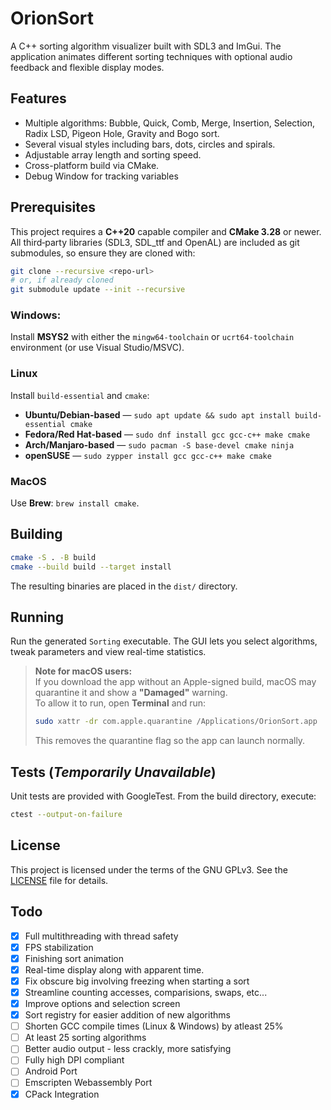 # OrionSort

A C++ sorting algorithm visualizer built with SDL3 and ImGui. The application animates different sorting techniques with optional audio feedback and flexible display modes.

## Features

- Multiple algorithms: Bubble, Quick, Comb, Merge, Insertion, Selection, Radix LSD, Pigeon Hole, Gravity and Bogo sort.
- Several visual styles including bars, dots, circles and spirals.
- Adjustable array length and sorting speed.
- Cross-platform build via CMake.
- Debug Window for tracking variables

## Prerequisites

This project requires a **C++20** capable compiler and **CMake 3.28** or newer.
All third‑party libraries (SDL3, SDL_ttf and OpenAL) are included as git
submodules, so ensure they are cloned with:

```bash
git clone --recursive <repo-url>
# or, if already cloned
git submodule update --init --recursive
```


### **Windows**: 
Install **MSYS2** with either the `mingw64-toolchain` or `ucrt64-toolchain` environment (or use Visual Studio/MSVC).
  
### **Linux**
Install `build-essential` and `cmake`:

* **Ubuntu/Debian-based** — `sudo apt update && sudo apt install build-essential cmake`
* **Fedora/Red Hat-based** — `sudo dnf install gcc gcc-c++ make cmake`
* **Arch/Manjaro-based** — `sudo pacman -S base-devel cmake ninja`
* **openSUSE** — `sudo zypper install gcc gcc-c++ make cmake`

### **MacOS**
Use **Brew**: `brew install cmake`.


## Building
```bash
cmake -S . -B build
cmake --build build --target install
```

The resulting binaries are placed in the `dist/` directory.

## Running

Run the generated `Sorting` executable. The GUI lets you select algorithms, tweak parameters and view real-time statistics.

> **Note for macOS users:**  
> If you download the app without an Apple-signed build, macOS may quarantine it and show a **"Damaged"** warning.  
> To allow it to run, open **Terminal** and run:
> ```bash
> sudo xattr -dr com.apple.quarantine /Applications/OrionSort.app
> ```
> This removes the quarantine flag so the app can launch normally.


## Tests (_Temporarily Unavailable_)

Unit tests are provided with GoogleTest. From the build directory, execute:

```bash
ctest --output-on-failure
```

## License

This project is licensed under the terms of the GNU GPLv3. See the [LICENSE](LICENSE) file for details.

## Todo

- [x] Full multithreading with thread safety
- [x] FPS stabilization
- [x] Finishing sort animation
- [x] Real-time display along with apparent time.
- [x] Fix obscure big involving freezing when starting a sort
- [x] Streamline counting accesses, comparisions, swaps, etc...
- [x] Improve options and selection screen
- [x] Sort registry for easier addition of new algorithms
- [ ] Shorten GCC compile times (Linux & Windows) by atleast 25%
- [ ] At least 25 sorting algorithms
- [ ] Better audio output - less crackly, more satisfying
- [ ] Fully high DPI compliant
- [ ] Android Port
- [ ] Emscripten Webassembly Port
- [x] CPack Integration
